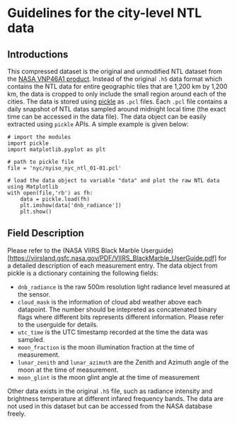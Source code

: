 # Guidelines for the city-level NTL data

## Introductions
This compressed dataset is the original and unmodified NTL dataset from the [NASA VNP46A1 product](https://ladsweb.modaps.eosdis.nasa.gov/missions-and-measurements/products/VNP46A1/). Instead of the original `.h5` data format which contains the NTL data for entire geographic tiles that are 1,200 km by 1,200 km, the data is cropped to only include the small region around each of the cities. The data is stored using [pickle](https://docs.python.org/3/library/pickle.html) as `.pcl` files. Each `.pcl` file contains a daily snapshot of NTL datas sampled around midnight local time (the exact time can be accessed in the data file). The data object can be easily extracted using `pickle` APIs. A simple example is given below:
```
# import the modules
import pickle
import matplotlib.pyplot as plt

# path to pickle file
file = 'nyc/nyiso_nyc_ntl_01-01.pcl'

# load the data object to variable "data" and plot the raw NTL data using Matplotlib
with open(file,'rb') as fh:
    data = pickle.load(fh)
    plt.imshow(data['dnb_radiance'])
    plt.show()

```

## Field Description
Please refer to the (NASA VIIRS Black Marble Userguide)[https://viirsland.gsfc.nasa.gov/PDF/VIIRS_BlackMarble_UserGuide.pdf] for a detailed description of each measurement entry.
The data object from pickle is a dictionary containing the following fields: 
- `dnb_radiance` is the raw 500m resolution light radiance level measured at the sensor.
- `cloud_mask` is the information of cloud abd weather above each datapoint. The number should be intepreted as concatenated binary flags where different bits represents different information. Please refer to the userguide for details.
- `utc_time` is the UTC timestamp recorded at the time the data was sampled.
- `moon_fraction` is the moon illumination fraction at the time of measurement. 
- `lunar_zenith` and `lunar_azimuth` are the Zenith and Azimuth angle of the moon at the time of measurement.
- `moon_glint` is the moon glint angle at the time of measurement

Other data exists in the original `.h5` file, such as radiance intensity and brightness temperature at different infared frequency bands. The data are not used in this dataset but can be accessed from the NASA database freely.
